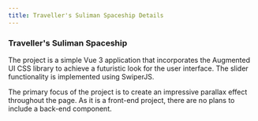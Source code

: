 ```yaml
---
title: Traveller's Suliman Spaceship Details
---
```


### Traveller's Suliman Spaceship

The project is a simple Vue 3 application that incorporates the Augmented UI CSS library to achieve a futuristic look for the user interface. The slider functionality is implemented using SwiperJS.

The primary focus of the project is to create an impressive parallax effect throughout the page. As it is a front-end project, there are no plans to include a back-end component.